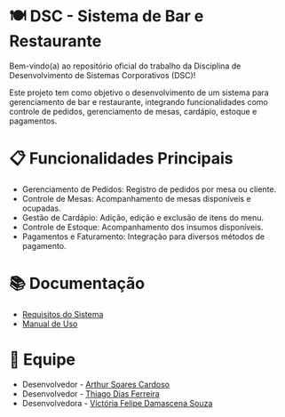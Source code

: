 # 🍽️ DSC - Sistema de Bar e Restaurante
Bem-vindo(a) ao repositório oficial do trabalho da Disciplina de Desenvolvimento de Sistemas Corporativos (DSC)!

Este projeto tem como objetivo o desenvolvimento de um sistema para gerenciamento de bar e restaurante, integrando funcionalidades como controle de pedidos, gerenciamento de mesas, cardápio, estoque e pagamentos.

# 📋 Funcionalidades Principais
- Gerenciamento de Pedidos: Registro de pedidos por mesa ou cliente.
- Controle de Mesas: Acompanhamento de mesas disponíveis e ocupadas.
- Gestão de Cardápio: Adição, edição e exclusão de itens do menu.
- Controle de Estoque: Acompanhamento dos insumos disponíveis.
- Pagamentos e Faturamento: Integração para diversos métodos de pagamento.

# 📚 Documentação
- [Requisitos do Sistema](https://docs.google.com/document/d/1QUntVmcd6tt4FJlpxdE1nCRJ9l5-6I0ZrjyMGrjP_5E/edit?pli=1#heading=h.f13ddre2a8e5)
- [Manual de Uso](https://github.com/victoriafe/DSCNovo/blob/main/Documenta%C3%A7%C3%A3o%20de%20Instala%C3%A7%C3%A3o%20do%20Sistema)

# 👥 Equipe
- Desenvolvedor - [Arthur Soares Cardoso](https://github.com/Arthur-Sooares)
- Desenvolvedor - [Thiago Dias Ferreira](https://github.com/thiago9852)
- Desenvolvedora - [Victória Felipe Damascena Souza](https://github.com/victoriafe)
